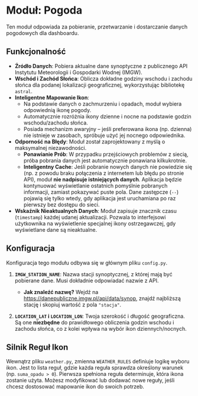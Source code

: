 # Moduł: Pogoda

Ten moduł odpowiada za pobieranie, przetwarzanie i dostarczanie danych pogodowych dla dashboardu.

## Funkcjonalność

- **Źródło Danych**: Pobiera aktualne dane synoptyczne z publicznego API Instytutu Meteorologii i Gospodarki Wodnej (IMGW).
- **Wschód i Zachód Słońca**: Oblicza dokładne godziny wschodu i zachodu słońca dla podanej lokalizacji geograficznej, wykorzystując bibliotekę `astral`.
- **Inteligentne Mapowanie Ikon**:
  - Na podstawie danych o zachmurzeniu i opadach, moduł wybiera odpowiednią ikonę pogody.
  - Automatycznie rozróżnia ikony dzienne i nocne na podstawie godzin wschodu/zachodu słońca.
  - Posiada mechanizm awaryjny – jeśli preferowana ikona (np. dzienna) nie istnieje w zasobach, spróbuje użyć jej nocnego odpowiednika.
- **Odporność na Błędy**: Moduł został zaprojektowany z myślą o maksymalnej niezawodności.
  - **Ponawianie Prób**: W przypadku przejściowych problemów z siecią, próba pobrania danych jest automatycznie ponawiana kilkukrotnie.
  - **Inteligentny Cache**: Jeśli pobranie nowych danych nie powiedzie się (np. z powodu braku połączenia z internetem lub błędu po stronie API), moduł **nie nadpisuje istniejących danych**. Aplikacja będzie kontynuować wyświetlanie ostatnich pomyślnie pobranych informacji, zamiast pokazywać puste pola. Dane zastępcze (`--`) pojawią się tylko wtedy, gdy aplikacja jest uruchamiana po raz pierwszy bez dostępu do sieci.
- **Wskaźnik Nieaktualnych Danych**: Moduł zapisuje znacznik czasu (`timestamp`) każdej udanej aktualizacji. Pozwala to interfejsowi użytkownika na wyświetlenie specjalnej ikony ostrzegawczej, gdy wyświetlane dane są nieaktualne.

## Konfiguracja

Konfiguracja tego modułu odbywa się w głównym pliku `config.py`.

1.  **`IMGW_STATION_NAME`**: Nazwa stacji synoptycznej, z której mają być pobierane dane. Musi dokładnie odpowiadać nazwie z API.
    - **Jak znaleźć nazwę?** Wejdź na https://danepubliczne.imgw.pl/api/data/synop, znajdź najbliższą stację i skopiuj wartość z pola `"stacja"`.

2.  **`LOCATION_LAT` i `LOCATION_LON`**: Twoja szerokość i długość geograficzna. Są one **niezbędne** do prawidłowego obliczenia godzin wschodu i zachodu słońca, co z kolei wpływa na wybór ikon dziennych/nocnych.

## Silnik Reguł Ikon

Wewnątrz pliku `weather.py`, zmienna `WEATHER_RULES` definiuje logikę wyboru ikon. Jest to lista reguł, gdzie każda reguła sprawdza określony warunek (np. `suma_opadu > 0`). Pierwsza spełniona reguła determinuje, która ikona zostanie użyta. Możesz modyfikować lub dodawać nowe reguły, jeśli chcesz dostosować mapowanie ikon do swoich potrzeb.

